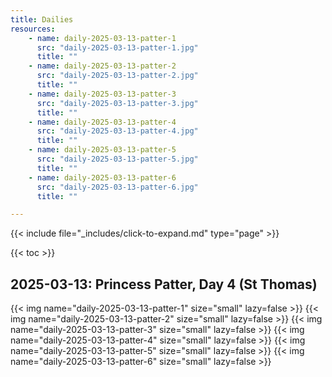 ```yaml
---
title: Dailies
resources:
    - name: daily-2025-03-13-patter-1
      src: "daily-2025-03-13-patter-1.jpg"
      title: ""
    - name: daily-2025-03-13-patter-2
      src: "daily-2025-03-13-patter-2.jpg"
      title: ""
    - name: daily-2025-03-13-patter-3
      src: "daily-2025-03-13-patter-3.jpg"
      title: ""
    - name: daily-2025-03-13-patter-4
      src: "daily-2025-03-13-patter-4.jpg"
      title: ""
    - name: daily-2025-03-13-patter-5
      src: "daily-2025-03-13-patter-5.jpg"
      title: ""
    - name: daily-2025-03-13-patter-6
      src: "daily-2025-03-13-patter-6.jpg"
      title: ""

---
```


{{< include file="_includes/click-to-expand.md" type="page" >}}

{{< toc >}}

## 2025-03-13: Princess Patter, Day 4 (St Thomas)

{{< img name="daily-2025-03-13-patter-1" size="small" lazy=false >}}
{{< img name="daily-2025-03-13-patter-2" size="small" lazy=false >}}
{{< img name="daily-2025-03-13-patter-3" size="small" lazy=false >}}
{{< img name="daily-2025-03-13-patter-4" size="small" lazy=false >}}
{{< img name="daily-2025-03-13-patter-5" size="small" lazy=false >}}
{{< img name="daily-2025-03-13-patter-6" size="small" lazy=false >}}
